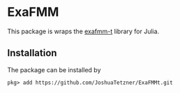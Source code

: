 # ExaFMM
This package is wraps the [exafmm-t](https://github.com/exafmm/exafmm-t) library for Julia.

## Installation 
The package can be installed by 

```@julia
pkg> add https://github.com/JoshuaTetzner/ExaFMMt.git
```
